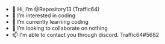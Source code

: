 - 👋 Hi, I’m @Repository13 (Traffic64)
- 👀 I’m interested in coding
- 🌱 I’m currently learning coding
- 💞️ I’m looking to collaborate on nothing
- 📫 I'm able to contact you through discord. Traffic64#5682

<!---
suck
--->
